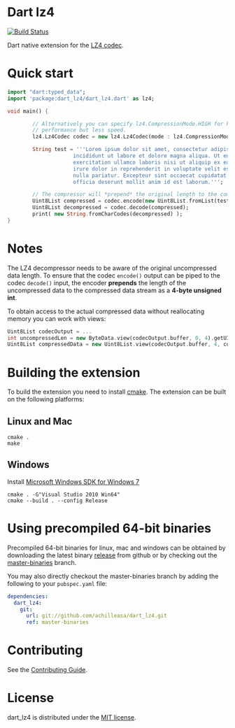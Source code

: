 # Dart lz4

[![Build Status](https://drone.io/github.com/achilleasa/dart_lz4/status.png)](https://drone.io/github.com/achilleasa/dart_lz4/latest)

Dart native extension for the [LZ4 codec](https://github.com/Cyan4973/lz4).

# Quick start

```dart
import "dart:typed_data";
import 'package:dart_lz4/dart_lz4.dart' as lz4;

void main() {

        // Alternatively you can specify lz4.CompressionMode.HIGH for higher
        // performance but less speed.
        lz4.Lz4Codec codec = new lz4.Lz4Codec(mode : lz4.CompressionMode.FAST);

        String test = '''Lorem ipsum dolor sit amet, consectetur adipiscing elit, sed do eiusmod tempor
                     incididunt ut labore et dolore magna aliqua. Ut enim ad minim veniam, quis nostrud
                     exercitation ullamco laboris nisi ut aliquip ex ea commodo consequat. Duis aute
                     irure dolor in reprehenderit in voluptate velit esse cillum dolore eu fugiat
                     nulla pariatur. Excepteur sint occaecat cupidatat non proident, sunt in culpa qui
                     officia deserunt mollit anim id est laborum.''';

        // The compressor will *prepend* the original length to the compressed stream output
        Uint8List compressed = codec.encode(new Uint8List.fromList(test.codeUnits));
        Uint8List decompressed = codec.decode(compressed);
        print( new String.fromCharCodes(decompressed) );
}
```

# Notes

The LZ4 decompressor needs to be aware of the original uncompressed data length. To ensure that
the codec ```encode()``` output can be piped to the codec ```decode()``` input, the encoder **prepends** the length
of the uncompressed data to the compressed data stream as a **4-byte unsigned int**.

To obtain access to the actual compressed data without reallocating memory you can work with views:

```dart
Uint8List codecOutput = ...
int uncompressedLen = new ByteData.view(codecOutput.buffer, 0, 4).getUInt32(0);
Uint8List compressedData = new Uint8List.view(codecOutput.buffer, 4, codecOutput.lengthInBytes - 4);
```

# Building the extension

To build the extension you need to install [cmake](http://www.cmake.org/). The extension can
be built on the following platforms:

## Linux and Mac
```
cmake .
make
```

## Windows

Install [Microsoft Windows SDK for Windows 7](http://www.microsoft.com/en-us/download/details.aspx?id=8279)

```
cmake . -G"Visual Studio 2010 Win64"
cmake --build . --config Release
```

# Using precompiled 64-bit binaries

Precompiled 64-bit binaries for linux, mac and windows can be obtained by downloading
the latest binary [release](https://github.com/achilleasa/dart_lz4/releases/latest) from github or by checking out the [master-binaries](https://github.com/achilleasa/dart_lz4/tree/master-binaries) branch.

You may also directly checkout the master-binaries branch by adding the following to your
```pubspec.yaml``` file:

```yaml
dependencies:
  dart_lz4:
    git:
      url: git://github.com/achilleasa/dart_lz4.git
      ref: master-binaries
```

# Contributing

See the [Contributing Guide](https://github.com/achilleasa/dart_lz4/blob/master/CONTRIBUTING.md).


# License

dart\_lz4 is distributed under the [MIT license](https://github.com/achilleasa/dart_lz4/blob/master/LICENSE).
